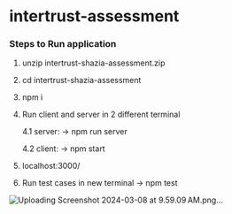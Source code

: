 # intertrust-assessment

### Steps to Run application

1. unzip intertrust-shazia-assessment.zip
2. cd intertrust-shazia-assessment
3. npm i
4. Run client and server in 2 different terminal

     4.1 server:
    -> npm run server

    4.2 client:
    -> npm start

5. localhost:3000/
6. Run test cases in new terminal
    -> npm test


![Uploading Screenshot 2024-03-08 at 9.59.09 AM.png…]()

